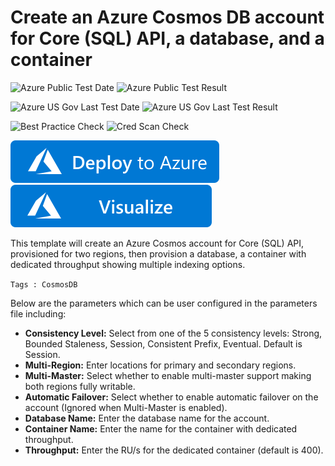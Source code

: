 # Create an Azure Cosmos DB account for Core (SQL) API, a database, and a container 

![Azure Public Test Date](https://azurequickstartsservice.blob.core.windows.net/badges/101-cosmosdb-create/PublicLastTestDate.svg)
![Azure Public Test Result](https://azurequickstartsservice.blob.core.windows.net/badges/101-cosmosdb-create/PublicDeployment.svg)

![Azure US Gov Last Test Date](https://azurequickstartsservice.blob.core.windows.net/badges/101-cosmosdb-create/FairfaxLastTestDate.svg)
![Azure US Gov Last Test Result](https://azurequickstartsservice.blob.core.windows.net/badges/101-cosmosdb-create/FairfaxDeployment.svg)

![Best Practice Check](https://azurequickstartsservice.blob.core.windows.net/badges/101-cosmosdb-create/BestPracticeResult.svg)
![Cred Scan Check](https://azurequickstartsservice.blob.core.windows.net/badges/101-cosmosdb-create/CredScanResult.svg)

[![Deploy To Azure](https://raw.githubusercontent.com/Azure/azure-quickstart-templates/master/1-CONTRIBUTION-GUIDE/images/deploytoazure.svg?sanitize=true)]("https://portal.azure.com/#create/Microsoft.Template/uri/https%3A%2F%2Fraw.githubusercontent.com%2FAzure%2Fazure-quickstart-templates%2Fmaster%2F101-cosmosdb-create%2Fazuredeploy.json")  [![Visualize](https://raw.githubusercontent.com/Azure/azure-quickstart-templates/master/1-CONTRIBUTION-GUIDE/images/visualizebutton.svg?sanitize=true)]("http://armviz.io/#/?load=https%3A%2F%2Fraw.githubusercontent.com%2FAzure%2Fazure-quickstart-templates%2Fmaster%2F101-cosmosdb-create%2Fazuredeploy.json")
    


    


This template will create an Azure Cosmos account for Core (SQL) API, provisioned for two regions, then provision a database, a container with dedicated throughput showing multiple indexing options.

`Tags : CosmosDB`

Below are the parameters which can be user configured in the parameters file including:

- **Consistency Level:** Select from one of the 5 consistency levels: Strong, Bounded Staleness, Session, Consistent Prefix, Eventual. Default is Session.
- **Multi-Region:** Enter locations for primary and secondary regions.
- **Multi-Master:** Select whether to enable multi-master support making both regions fully writable.
- **Automatic Failover:** Select whether to enable automatic failover on the account (Ignored when Multi-Master is enabled).
- **Database Name:** Enter the database name for the account.
- **Container Name:** Enter the name for the container with dedicated throughput.
- **Throughput:** Enter the RU/s for the dedicated container (default is 400).


